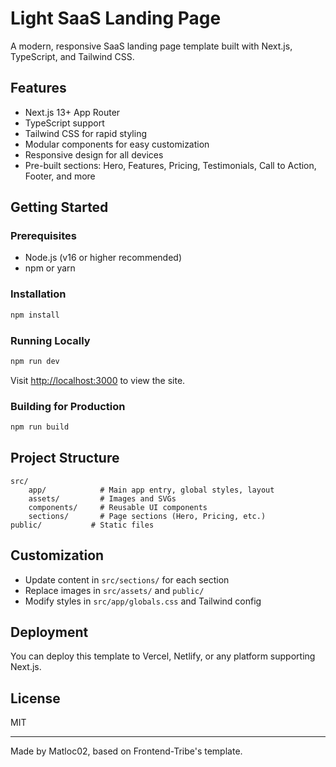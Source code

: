 # Light SaaS Landing Page

A modern, responsive SaaS landing page template built with Next.js, TypeScript, and Tailwind CSS.

## Features
- Next.js 13+ App Router
- TypeScript support
- Tailwind CSS for rapid styling
- Modular components for easy customization
- Responsive design for all devices
- Pre-built sections: Hero, Features, Pricing, Testimonials, Call to Action, Footer, and more

## Getting Started

### Prerequisites
- Node.js (v16 or higher recommended)
- npm or yarn

### Installation
```bash
npm install
```

### Running Locally
```bash
npm run dev
```
Visit [http://localhost:3000](http://localhost:3000) to view the site.

### Building for Production
```bash
npm run build
```

## Project Structure
```
src/
	app/            # Main app entry, global styles, layout
	assets/         # Images and SVGs
	components/     # Reusable UI components
	sections/       # Page sections (Hero, Pricing, etc.)
public/           # Static files
```

## Customization
- Update content in `src/sections/` for each section
- Replace images in `src/assets/` and `public/`
- Modify styles in `src/app/globals.css` and Tailwind config

## Deployment
You can deploy this template to Vercel, Netlify, or any platform supporting Next.js.

## License
MIT

---

Made by Matloc02, based on Frontend-Tribe's template.

